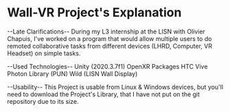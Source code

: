 # Wall-VR Project's Explanation

--Late Clarifications--
  During my L3 internship at the LISN with Olivier Chapuis, I've worked on a program that would allow multiple users to do remoted collaborative tasks from different devices (LHRD, Computer, VR Headset) on simple tasks.

--Used Technologies--
  Unity (2020.3.7f1)
  OpenXR Packages
  HTC Vive
  Photon Library (PUN)
  Wild (LISN Wall Display)

--Usability--
  This Project is usable from Linux & Windows devices, but you'll need to download the Project's Library, that I have not put on the git repository due to its size. 

